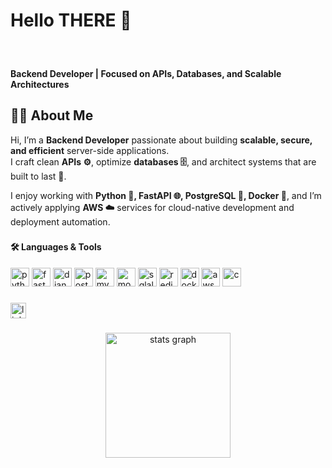 <h1 align="left">Hello THERE 👋</h1>

###  
<br clear="both">

<h4 align="left">Backend Developer | Focused on APIs, Databases, and Scalable Architectures</h4>

###  

<h2 align="left">👩‍💻 About Me</h2>

Hi, I’m a **Backend Developer** passionate about building **scalable, secure, and efficient** server-side applications.  
I craft clean **APIs ⚙️**, optimize **databases 🗄️**, and architect systems that are built to last **🔧**.

I enjoy working with **Python 🐍, FastAPI 🌐, PostgreSQL 🐘, Docker 🐳**, and I’m actively applying **AWS ☁️** services for cloud-native development and deployment automation.

###  

<h4 align="left">🛠 Languages & Tools</h4>

<div align="left">
  <img src="https://cdn.jsdelivr.net/gh/devicons/devicon/icons/python/python-original.svg" height="30" alt="python" />
  <img src="https://cdn.jsdelivr.net/gh/devicons/devicon/icons/fastapi/fastapi-original.svg" height="30" alt="fastapi" />
  <img src="https://cdn.jsdelivr.net/gh/devicons/devicon/icons/django/django-plain.svg" height="30" alt="django" />
  <img src="https://cdn.jsdelivr.net/gh/devicons/devicon/icons/postgresql/postgresql-original.svg" height="30" alt="postgresql" />
  <img src="https://cdn.jsdelivr.net/gh/devicons/devicon/icons/mysql/mysql-original.svg" height="30" alt="mysql" />
  <img src="https://cdn.jsdelivr.net/gh/devicons/devicon/icons/mongodb/mongodb-original.svg" height="30" alt="mongodb logo"  />
  <img src="https://cdn.jsdelivr.net/gh/devicons/devicon/icons/sqlalchemy/sqlalchemy-original.svg" height="30" alt="sqlalchemy" />
  <img src="https://cdn.jsdelivr.net/gh/devicons/devicon/icons/redis/redis-original.svg" height="30" alt="redis" />
  <img src="https://cdn.jsdelivr.net/gh/devicons/devicon/icons/docker/docker-original.svg" height="30" alt="docker" />
  <img src="https://cdn.jsdelivr.net/gh/devicons/devicon/icons/amazonwebservices/amazonwebservices-line-wordmark.svg" height="30" alt="aws" />
  <img src="https://cdn.jsdelivr.net/gh/devicons/devicon/icons/c/c-original.svg" height="30" alt="c" />
</div>

###  

<div align="left">
  <a href="https://www.linkedin.com/in/salohiddin-undefined-981715373">
    <img src="https://img.shields.io/static/v1?message=LinkedIn&logo=linkedin&label=&color=0077B5&logoColor=white&labelColor=&style=for-the-badge" height="25" alt="linkedin" />
  </a>
</div>

###  

<div align="center">
  <img src="https://github-readme-stats.vercel.app/api?username=NeoCode-02&hide_title=true&hide_rank=false&show_icons=true&include_all_commits=true&count_private=true&disable_animations=false&theme=tokyonight&locale=en&hide_border=true&order=1" height="200" alt="stats graph" />
</div>


